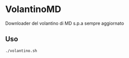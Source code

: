 # VolantinoMD
Downloader del volantino di MD s.p.a sempre aggiornato

## Uso
```
./volantino.sh
```
